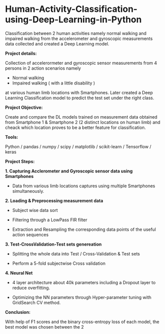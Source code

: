 # Human-Activity-Classification-using-Deep-Learning-in-Python
Classification between 2 human activities namely normal walking and impaired walking from the accelerometer and gyroscopic measurements data collected and created a Deep Learning model.

**Project details:**

Collection of accelerormeter and gyroscopic sensor measurements from 4 persons in 2 action scenarios namely
-  Normal walking
-  Impaired walking ( with a little disability )

at various human limb locations with Smartphones. Later created a Deep Learning Classification model to predict the test set under the right class.

**Project Objective:**

Create and compare the DL models trained on measurement data obtained from Smartphone 1 & Smartphone 2 (2 distinct locations on human limb) and cheack which location proves to be a better feature for classification.

**Tools:**

Python /  pandas / numpy / scipy / matplotlib / scikit-learn / Tensorflow / keras 

**Project Steps:**

**1. Capturing Acclerometer and Gyroscopic sensor data using Smartphones**

- Data from various limb locations captures using multiple Smartphones simultaneously.

**2. Loading & Preprocessing measurement data**

- Subject wise data sort

- Filtering through a LowPass FIR filter

- Extraction and Resampling the corresponding data points of the useful action sequences

**3. Test-CrossValidation-Test sets genereation**

- Splitting the whole data into Test / Cross-Validation & Test sets

- Perform a 5-fold subjectwise Cross validation

**4. Neural Net**

-  4 layer architecture about 40k parameters including a Dropout layer to reduce overfitting.

-  Optimizing the NN parameters through Hyper-parameter tuning with GridSearch CV method.


**Conclusion:**

With help of F1 scores and the binary cross-entropy loss of each model, the best model was chosen between the 2
